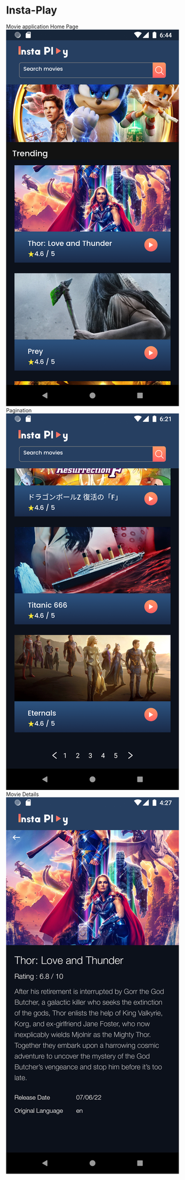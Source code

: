 # Insta-Play
Movie application
Home Page
![Screenshot](3.png)
Pagination
![Screenshot](2.png)
Movie Details
![Screenshot](1.png)

